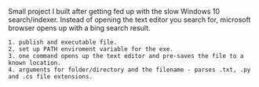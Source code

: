 Small project I built after getting fed up with the slow Windows 10 search/indexer. Instead of opening the text editor you search for, microsoft browser opens up with a bing search result.

    1. publish and executable file.
    2. set up PATH enviroment variable for the exe.
    3. one command opens up the text editor and pre-saves the file to a known location.
    4. arguments for folder/directory and the filename - parses .txt, .py and .cs file extensions.